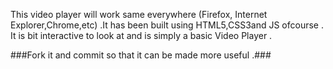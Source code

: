 This video player will work same everywhere (Firefox, Internet Explorer,Chrome,etc) .It has been built using HTML5,CSS3and JS ofcourse . It is bit interactive to look at and is simply a basic Video Player . 


###Fork it and commit so that it can be made more useful .###
